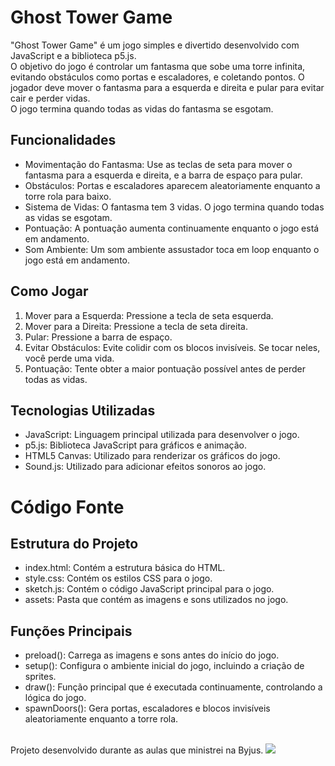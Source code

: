 # Ghost Tower Game

<p>"Ghost Tower Game" é um jogo simples e divertido desenvolvido com JavaScript e a biblioteca p5.js.<br>
O objetivo do jogo é controlar um fantasma que sobe uma torre infinita, evitando obstáculos como portas e escaladores, e coletando pontos.
O jogador deve mover o fantasma para a esquerda e direita e pular para evitar cair e perder vidas.<br> O jogo termina quando todas as vidas do fantasma se esgotam.</p>

## Funcionalidades
<ul>
<li>Movimentação do Fantasma: Use as teclas de seta para mover o fantasma para a esquerda e direita, e a barra de espaço para pular.</li>
<li>Obstáculos: Portas e escaladores aparecem aleatoriamente enquanto a torre rola para baixo.</li>
<li>Sistema de Vidas: O fantasma tem 3 vidas. O jogo termina quando todas as vidas se esgotam.</li>
<li>Pontuação: A pontuação aumenta continuamente enquanto o jogo está em andamento.</li>
<li>Som Ambiente: Um som ambiente assustador toca em loop enquanto o jogo está em andamento.</li>
</ul>

## Como Jogar
<ol>
<li>Mover para a Esquerda: Pressione a tecla de seta esquerda.</li>
<li>Mover para a Direita: Pressione a tecla de seta direita.</li>
<li>Pular: Pressione a barra de espaço.</li>
<li>Evitar Obstáculos: Evite colidir com os blocos invisíveis. Se tocar neles, você perde uma vida.</li>
<li>Pontuação: Tente obter a maior pontuação possível antes de perder todas as vidas.</li>
</ol>

## Tecnologias Utilizadas
<ul>
<li>JavaScript: Linguagem principal utilizada para desenvolver o jogo.</li>
<li>p5.js: Biblioteca JavaScript para gráficos e animação.</li>
<li>HTML5 Canvas: Utilizado para renderizar os gráficos do jogo.</li>
<li>Sound.js: Utilizado para adicionar efeitos sonoros ao jogo.</li>
</ul>

# Código Fonte
## Estrutura do Projeto
<ul>
<li>index.html: Contém a estrutura básica do HTML.</li>
<li>style.css: Contém os estilos CSS para o jogo.</li>
<li>sketch.js: Contém o código JavaScript principal para o jogo.</li>
<li>assets: Pasta que contém as imagens e sons utilizados no jogo.</li>
</ul>

## Funções Principais
<ul>
<li>preload(): Carrega as imagens e sons antes do início do jogo.</li>
<li>setup(): Configura o ambiente inicial do jogo, incluindo a criação de sprites.</li>
<li>draw(): Função principal que é executada continuamente, controlando a lógica do jogo.</li>
<li>spawnDoors(): Gera portas, escaladores e blocos invisíveis aleatoriamente enquanto a torre rola.</li>
</ul>

<br>
Projeto desenvolvido durante as aulas que ministrei na Byjus.

<img src="https://github.com/ErikaMendes89/jogo-Ghost-Runner/blob/master/Anima%C3%A7%C3%A3o%20(0).gif">
